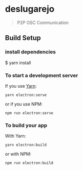 # deslugarejo

> P2P OSC Communication

## Build Setup

### install dependencies

$ yarn install

### To start a development server

If you use [Yarn](https://yarnpkg.com/en/):

`yarn electron:serve`

or if you use NPM:

`npm run electron:serve`

### To build your app

With Yarn:

`yarn electron:build`

or with NPM:

`npm run electron:build`
